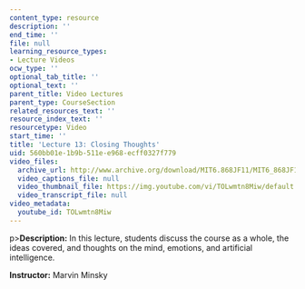 ```yaml
---
content_type: resource
description: ''
end_time: ''
file: null
learning_resource_types:
- Lecture Videos
ocw_type: ''
optional_tab_title: ''
optional_text: ''
parent_title: Video Lectures
parent_type: CourseSection
related_resources_text: ''
resource_index_text: ''
resourcetype: Video
start_time: ''
title: 'Lecture 13: Closing Thoughts'
uid: 560bb01e-1b9b-511e-e968-ecff0327f779
video_files:
  archive_url: http://www.archive.org/download/MIT6.868JF11/MIT6_868JF11_lec13_300k.mp4
  video_captions_file: null
  video_thumbnail_file: https://img.youtube.com/vi/TOLwmtn8Miw/default.jpg
  video_transcript_file: null
video_metadata:
  youtube_id: TOLwmtn8Miw
---
```


p>**Description:** In this lecture, students discuss the course as a whole, the ideas covered, and thoughts on the mind, emotions, and artificial intelligence.

**Instructor:** Marvin Minsky